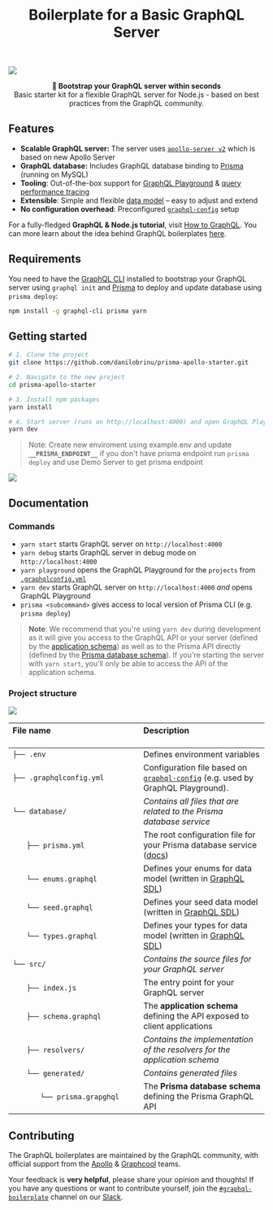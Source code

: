 <h1 align="center"><strong>Boilerplate for a Basic GraphQL Server</strong></h1>

<br />

![](https://imgur.com/lIi4YrZ.png)

<div align="center"><strong>🚀 Bootstrap your GraphQL server within seconds</strong></div>
<div align="center">Basic starter kit for a flexible GraphQL server for Node.js - based on best practices from the GraphQL community.</div>

## Features

- **Scalable GraphQL server:** The server uses [`apollo-server v2`](https://github.com/apollographql/apollo-server) which is based on new Apollo Server
- **GraphQL database:** Includes GraphQL database binding to [Prisma](https://www.prisma.io) (running on MySQL)
- **Tooling**: Out-of-the-box support for [GraphQL Playground](https://github.com/prisma/graphql-playground) & [query performance tracing](https://github.com/apollographql/apollo-tracing)
- **Extensible**: Simple and flexible [data model](./database/types.graphql) – easy to adjust and extend
- **No configuration overhead**: Preconfigured [`graphql-config`](https://github.com/prisma/graphql-config) setup

For a fully-fledged **GraphQL & Node.js tutorial**, visit [How to GraphQL](https://www.howtographql.com/graphql-js/0-introduction/). You can more learn about the idea behind GraphQL boilerplates [here](https://blog.graph.cool/graphql-boilerplates-graphql-create-how-to-setup-a-graphql-project-6428be2f3a5).

## Requirements

You need to have the [GraphQL CLI](https://github.com/graphql-cli/graphql-cli) installed to bootstrap your GraphQL server using `graphql init` and [Prisma](https://github.com/graphcool/prisma) to deploy and update database using `prisma deploy`:

```sh
npm install -g graphql-cli prisma yarn
```

## Getting started

```sh
# 1. Clone the project
git clone https://github.com/danilobrinu/prisma-apollo-starter.git

# 2. Navigate to the new project
cd prisma-apollo-starter

# 3. Install npm packages
yarn install

# 4. Start server (runs on http://localhost:4000) and open GraphQL Playground
yarn dev
```

> Note: Create new enviroment using example.env and update **`__PRISMA_ENDPOINT__`** if you don't have prisma endpoint run `prisma deploy` and use Demo Server to get prisma endpoint


![](https://imgur.com/hElq68i.png)

## Documentation

### Commands

* `yarn start` starts GraphQL server on `http://localhost:4000`
* `yarn debug` starts GraphQL server in debug mode on `http://localhost:4000`
* `yarn playground` opens the GraphQL Playground for the `projects` from [`.graphqlconfig.yml`](./.graphqlconfig.yml)
* `yarn dev` starts GraphQL server on `http://localhost:4000` _and_ opens GraphQL Playground
* `prisma <subcommand>` gives access to local version of Prisma CLI (e.g. `prisma deploy`)

> **Note**: We recommend that you're using `yarn dev` during development as it will give you access to the GraphQL API or your server (defined by the [application schema](./src/schema.graphql)) as well as to the Prisma API directly (defined by the [Prisma database schema](./src/generated/prisma.graphql)). If you're starting the server with `yarn start`, you'll only be able to access the API of the application schema.

### Project structure

![](https://imgur.com/95faUsa.png)

| File name 　　　　　　　　　　　　　　| Description 　　　　　　　　<br><br>| 
| :--  | :--         |
| `├── .env` | Defines environment variables |
| `├── .graphqlconfig.yml` | Configuration file based on [`graphql-config`](https://github.com/prisma/graphql-config) (e.g. used by GraphQL Playground).|
| `└── database/ `  | _Contains all files that are related to the Prisma database service_ |\
| `　　├── prisma.yml` | The root configuration file for your Prisma database service ([docs](https://www.prisma.io/docs/reference/prisma.yml/overview-and-example-foatho8aip)) |
| `　　└── enums.graphql` | Defines your enums for data model (written in [GraphQL SDL](https://blog.graph.cool/graphql-sdl-schema-definition-language-6755bcb9ce51)) |
| `　　└── seed.graphql` | Defines your seed data model (written in [GraphQL SDL](https://blog.graph.cool/graphql-sdl-schema-definition-language-6755bcb9ce51)) |
| `　　└── types.graphql` | Defines your types for data model (written in [GraphQL SDL](https://blog.graph.cool/graphql-sdl-schema-definition-language-6755bcb9ce51)) |
| `└── src/ ` | _Contains the source files for your GraphQL server_ |
| `　　├── index.js` | The entry point for your GraphQL server |
| `　　├── schema.graphql` | The **application schema** defining the API exposed to client applications  |
| `　　├── resolvers/ ` | _Contains the implementation of the resolvers for the application schema_ |
| `　　└── generated/ ` | _Contains generated files_ |
| `　　　　└── prisma.grapghql` | The **Prisma database schema** defining the Prisma GraphQL API  |

## Contributing

The GraphQL boilerplates are maintained by the GraphQL community, with official support from the [Apollo](https://dev-blog.apollodata.com) & [Graphcool](https://blog.graph.cool/) teams.

Your feedback is **very helpful**, please share your opinion and thoughts! If you have any questions or want to contribute yourself, join the [`#graphql-boilerplate`](https://graphcool.slack.com/messages/graphql-boilerplate) channel on our [Slack](https://graphcool.slack.com/).
